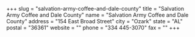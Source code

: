 +++
slug = "salvation-army-coffee-and-dale-county"
title = "Salvation Army Coffee and Dale County"
name = "Salvation Army Coffee and Dale County"
address = "154 East Broad Street"
city = "Ozark"
state = "AL"
postal = "36361"
website = ""
phone = "334 445-3070"
fax = ""
+++
